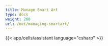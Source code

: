 ```yaml
---
title: Manage Smart Art
type: docs
weight: 200
url: /net/managing-smartart/
---
```

{{< app/cells/assistant language="csharp" >}}